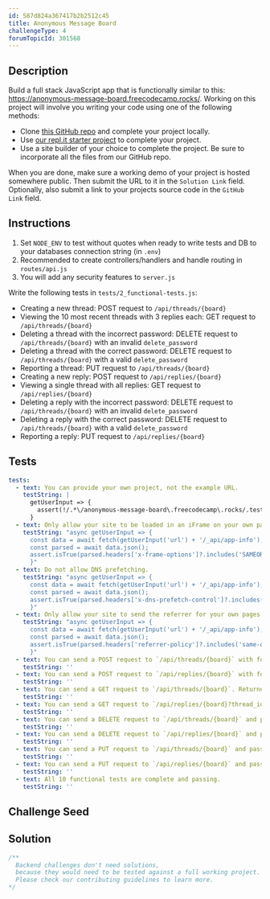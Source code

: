 ```yaml
---
id: 587d824a367417b2b2512c45
title: Anonymous Message Board
challengeType: 4
forumTopicId: 301568
---
```


## Description
<section id='description'>
Build a full stack JavaScript app that is functionally similar to this: <a href="https://anonymous-message-board.freecodecamp.rocks/" target="_blank">https://anonymous-message-board.freecodecamp.rocks/</a>.
Working on this project will involve you writing your code using one of the following methods:

- Clone <a href='https://github.com/freeCodeCamp/boilerplate-project-messageboard/'>this GitHub repo</a> and complete your project locally.
- Use <a href='https://repl.it/github/freeCodeCamp/boilerplate-project-messageboard' target='_blank'>our repl.it starter project</a> to complete your project.
- Use a site builder of your choice to complete the project. Be sure to incorporate all the files from our GitHub repo.

When you are done, make sure a working demo of your project is hosted somewhere public. Then submit the URL to it in the `Solution Link` field. Optionally, also submit a link to your projects source code in the `GitHub Link` field.
</section>

## Instructions
<section id='instructions'>

1. Set `NODE_ENV` to test without quotes when ready to write tests and DB to your databases connection string (in `.env`)
2. Recommended to create controllers/handlers and handle routing in `routes/api.js`
3. You will add any security features to `server.js`

Write the following tests in `tests/2_functional-tests.js`:

- Creating a new thread: POST request to `/api/threads/{board}`
- Viewing the 10 most recent threads with 3 replies each: GET request to `/api/threads/{board}`
- Deleting a thread with the incorrect password: DELETE request to `/api/threads/{board}` with an invalid `delete_password`
- Deleting a thread with the correct password: DELETE request to `/api/threads/{board}` with a valid `delete_password`
- Reporting a thread: PUT request to `/api/threads/{board}`
- Creating a new reply: POST request to `/api/replies/{board}`
- Viewing a single thread with all replies: GET request to `/api/replies/{board}`
- Deleting a reply with the incorrect password: DELETE request to `/api/threads/{board}` with an invalid `delete_password`
- Deleting a reply with the correct password: DELETE request to `/api/threads/{board}` with a valid `delete_password`
- Reporting a reply: PUT request to `/api/replies/{board}`

</section>

## Tests
<section id='tests'>

```yml
tests:
  - text: You can provide your own project, not the example URL.
    testString: |
      getUserInput => {
        assert(!/.*\/anonymous-message-board\.freecodecamp\.rocks/.test(getUserInput('url')));
      }
  - text: Only allow your site to be loaded in an iFrame on your own pages.
    testString: "async getUserInput => {
      const data = await fetch(getUserInput('url') + '/_api/app-info');
      const parsed = await data.json();
      assert.isTrue(parsed.headers['x-frame-options']?.includes('SAMEORIGIN'));
      }"
  - text: Do not allow DNS prefetching.
    testString: "async getUserInput => {
      const data = await fetch(getUserInput('url') + '/_api/app-info');
      const parsed = await data.json();
      assert.isTrue(parsed.headers['x-dns-prefetch-control']?.includes('off'));
      }"
  - text: Only allow your site to send the referrer for your own pages.
    testString: "async getUserInput => {
      const data = await fetch(getUserInput('url') + '/_api/app-info');
      const parsed = await data.json();
      assert.isTrue(parsed.headers['referrer-policy']?.includes('same-origin'));
      }"
  - text: You can send a POST request to `/api/threads/{board}` with form data including `text` and `delete_password`. The saved database record will have at least the fields `_id`, `text`, `created_on`(date & time), `bumped_on`(date & time, starts same as `created_on`), `reported` (boolean), `delete_password`, & `replies` (array).
    testString: ''
  - text: You can send a POST request to `/api/replies/{board}` with form data including `text`, `delete_password`, & `thread_id`. This will update the `bumped_on` date to the comment's date. In the thread's `replies` array, an object will be saved with at least the properties `_id`, `text`, `created_on`, `delete_password`, & `reported`.
    testString: ''
  - text: You can send a GET request to `/api/threads/{board}`. Returned will be an array of the most recent 10 bumped threads on the board with only the most recent 3 replies for each. The `reported` and `delete_password` fields will not be sent to the client.
    testString: ''
  - text: You can send a GET request to `/api/replies/{board}?thread_id={thread_id}`. Returned will be the entire thread with all its replies, also excluding the same fields from the client as the previous test.
    testString: ''
  - text: You can send a DELETE request to `/api/threads/{board}` and pass along the `thread_id` & `delete_password` to delete the thread. Returned will be the string `incorrect password` or `success`. 
    testString: ''
  - text: You can send a DELETE request to `/api/replies/{board}` and pass along the `thread_id`, `reply_id`, & `delete_password`. Returned will be the string `incorrect password` or `success`. On success, the text of the `reply_id` will be changed to `[deleted]`.
    testString: ''
  - text: You can send a PUT request to `/api/threads/{board}` and pass along the `thread_id`. Returned will be the string `success`. The `reported` value of the `thread_id` will be changed to `true`.
    testString: ''
  - text: You can send a PUT request to `/api/replies/{board}` and pass along the `thread_id` & `reply_id`. Returned will be the string `success`. The `reported` value of the `reply_id` will be changed to `true`.
    testString: ''
  - text: All 10 functional tests are complete and passing.
    testString: ''

```

</section>

## Challenge Seed
<section id='challengeSeed'>

</section>

## Solution
<section id='solution'>

```js
/**
  Backend challenges don't need solutions, 
  because they would need to be tested against a full working project. 
  Please check our contributing guidelines to learn more.
*/
```

</section>
